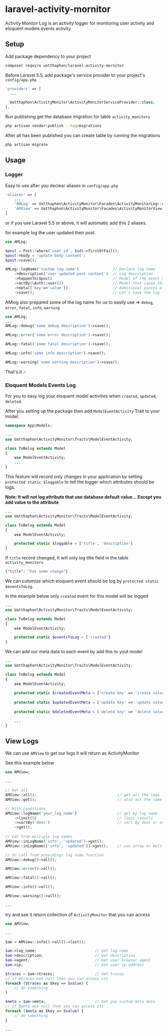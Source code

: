 # laravel-activity-mornitor
Activity Monitor Log is an activity logger for monitoring user activity and eloquent models events activity.


## Setup
Add package dependency to your project

```bash
composer require uatthaphon/laravel-activity-mornitor
```

Before Laravel 5.5, add package's service provider to your project's `config/app.php`

```php
'providers' => [
  ...

  Uatthaphon\ActivityMonitor\ActivityMonitorServiceProvider::class,
],
```


Run publishing get the database migration for table `activity_monitors`

```bash
php artisan vendor:publish --tag=migrations
```

After all has been published you can create table by running the migrations

```bash
php artisan migrate
```

## Usage

### Logger
Easy to use after you declear aliases in `config/app.php`

```php
'aliases' => [
    ...
    'AMLog' => Uatthaphon\ActivityMonitor\Facades\ActivityMonitorLog::class,
    'AMView' => Uatthaphon\ActivityMonitor\Facades\ActivityMonitorView::class,
]
```

or if you use Laravel 5.5 or above, it will automatic add this 2 aliases.

for example log the user updated their post.
```php
use AMLog;

$post = Post::where('user_id', $id)->firstOrFail();
$post->body = 'update body content';
$post->save();

AMLog::logName('custom log name')               // Declare log name
    ->description('user updated post content')  // Log description 
    ->happenTo($post)                           // Model of the event happen to
    ->actBy(\Auth::user())                      // Model that cause this event
    ->meta(['key'=>'value'])                    // Additional pieces of information
    ->save();                                   // Let's Save the log
```
AMlog also prepared some of the log name for us to easily use => `debug`, `error`, `fatal`, `info`, `warning`

```php
use AMLog;
...
AMLog::debug('some debug description')->save();

AMLog::error('some error description')->save();

AMLog::fatal('some fatal description')->save();

AMLog::info('some info description')->save();

AMLog::warning('some warning description')->save();
```
That's it :notes:

###  Eloquent Models Events Log


For you to easy log your eloquent model activities when `created`, `updated`, `deleted`.

After you setting up the package then add `ModelEventActivity` Trait to your model.

```php
namespace App\Models;

...
use Uatthaphon\ActivityMonitor\Traits\ModelEventActivity;

class ToBelog extends Model
{
    use ModelEventActivity;
    ...
}

```


This feature will record only changes in your application by setting `protected static $loggable` to tell the logger which attributes should be logs.

**Note: It will not log attribute that use database default value... Except you add value to the attribute**

```php
...
use Uatthaphon\ActivityMonitor\Traits\ModelEventActivity;

class ToBelog extends Model
{
    use ModelEventActivity;

    protected static $loggable = ['title', 'description']
}
```

If `title` record changed, It will only log title field in the table `activity_monitors`
```json
{"title": "has some change"}
```

We can cutomize which eloquent event should be log by `protected static $eventsToLog`. 

In the example below only `created` event for this model will be logged

```php
...
use Uatthaphon\ActivityMonitor\Traits\ModelEventActivity;

class ToBelog extends Model
{
    use ModelEventActivity;

    protected static $eventsToLog = ['created']
}
```

We can add our meta data to each event by add this to yout model

```php
...
use Uatthaphon\ActivityMonitor\Traits\ModelEventActivity;

class ToBelog extends Model
{
    use ModelEventActivity;
    
    protected static $createdEventMeta = ['create key' => 'create value'];
    
    protected static $updatedEventMeta = ['update key' => 'update value'];
    
    protected static $deletedEventMeta = ['deletd key' => 'delete value'];

    ...
}
```

## View Logs

We can use `AMView` to get our logs it will return as ActivityMonitor

See this example below

```php
use AMView;

...

// Get all
AMView::all();                                    // get all the logs
AMView::get();                                    // also act the same as all()

// With conditions
AMView::logName('your_log_name')                  // get by log name
    ->limit(5)                                    // limit resutls
    ->sortBy('desc')                              // sort By desc or asc
    ->get();
    
// Get from multiple log names
AMView::inLogName('info', 'updated')->get();
AMView::inLogName(['info', 'updated'])->get();    // use array or multiple variables

// Or call from providings log name function
AMView::debug()->all();

AMView::error()->all();

AMView::fatal()->all();

AMView::info()->all();

AMView::warning()->all();

...
```

try and see it return collection of `ActivityMonitor` that you can access 

```php
use AMView;

...

$am = AMView::info()->all()->last();

$am->log_name;                          // Get log name
$am->description;                       // Get description
$am->agent;                             // Get user browser agent
$am->ip;                                // Get user ip address

$traces = $am->traces;                  // Get traces
// if $traces not null then you can access its
foreach ($traces as $key => $value) {
    // do something
}

$meta = $am->meta;                      // Get you custom meta data
// if $meta not null then you can access its
foreach ($meta as $key => $value) {
    // do something
}

...
```


